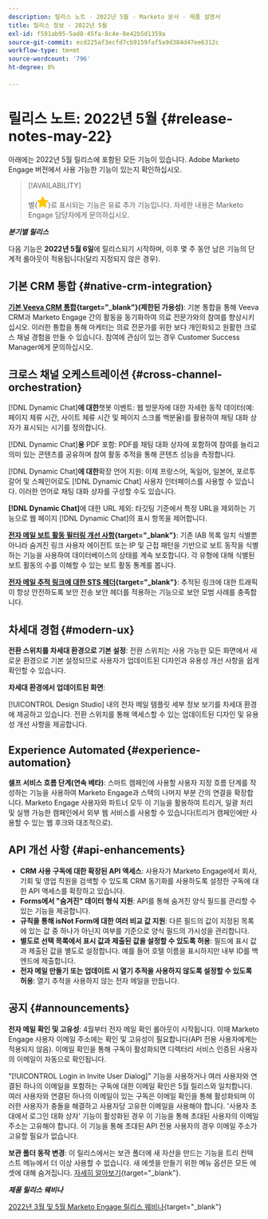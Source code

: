 ```yaml
---
description: 릴리스 노트 - 2022년 5월 - Marketo 문서 - 제품 설명서
title: 릴리스 정보 - 2022년 5월
exl-id: f591ab95-5ad8-45fa-8c4e-8e42b5d1359a
source-git-commit: ecd225af3ecfd7cb9159faf5a9d384d47ee6312c
workflow-type: tm+mt
source-wordcount: '796'
ht-degree: 0%

---
```


# 릴리스 노트: 2022년 5월 {#release-notes-may-22}

아래에는 2022년 5월 릴리스에 포함된 모든 기능이 있습니다. Adobe Marketo Engage 버전에서 사용 가능한 기능이 있는지 확인하십시오.

>[!AVAILABILITY]
>
>별(![별](assets/yellow-star.png))로 표시되는 기능은 유료 추가 기능입니다. 자세한 내용은 Marketo Engage 담당자에게 문의하십시오.

**_분기별 릴리스_**

다음 기능은 **2022년 5월 6일**&#x200B;에 릴리스되기 시작하며, 이후 몇 주 동안 남은 기능의 단계적 롤아웃이 적용됩니다(달리 지정되지 않은 경우).

## 기본 CRM 통합 {#native-crm-integration}

**[기본 Veeva CRM 통합](/help/marketo/product-docs/crm-sync/veeva-crm-sync/understanding-the-veeva-crm-sync.md){target="_blank"}(제한된 가용성)**: 기본 통합을 통해 Veeva CRM과 Marketo Engage 간의 활동을 동기화하여 의료 전문가와의 참여를 향상시키십시오. 이러한 통합을 통해 마케터는 의료 전문가를 위한 보다 개인화되고 원활한 크로스 채널 경험을 만들 수 있습니다. 참여에 관심이 있는 경우 Customer Success Manager에게 문의하십시오.

## 크로스 채널 오케스트레이션 {#cross-channel-orchestration}

[!DNL Dynamic Chat]**에 대한**&#x200B;챗봇 이벤트: 웹 방문자에 대한 자세한 동작 데이터(예: 페이지 체류 시간, 사이트 체류 시간 및 페이지 스크롤 백분율)를 활용하여 채팅 대화 상자가 표시되는 시기를 정의합니다.

[!DNL Dynamic Chat]**용** PDF 포함: PDF를 채팅 대화 상자에 포함하여 참여를 늘리고 의미 있는 콘텐츠를 공유하며 참여 활동 추적을 통해 콘텐츠 성능을 측정합니다.

[!DNL Dynamic Chat]**에 대한**&#x200B;확장 언어 지원: 이제 프랑스어, 독일어, 일본어, 포르투갈어 및 스페인어로도 [!DNL Dynamic Chat] 사용자 인터페이스를 사용할 수 있습니다. 이러한 언어로 채팅 대화 상자를 구성할 수도 있습니다.

**[!DNL Dynamic Chat]**&#x200B;에 대한 URL 제외: 타깃팅 기준에서 특정 URL을 제외하는 기능으로 웹 페이지 [!DNL Dynamic Chat]의 표시 항목을 제어합니다.

**[전자 메일 보트 활동 필터링 개선 사항](/help/marketo/product-docs/administration/email-setup/filtering-email-bot-activity.md){target="_blank"}**: 기존 IAB 목록 일치 식별뿐 아니라 숨겨진 링크 사용자 에이전트 또는 IP 및 근접 패턴을 기반으로 보트 동작을 식별하는 기능을 사용하여 데이터베이스의 상태를 계속 보호합니다. 각 유형에 대해 식별된 보트 활동의 수를 이해할 수 있는 보트 활동 통계를 봅니다.

**[전자 메일 추적 링크에 대한 STS 헤더](/help/marketo/product-docs/administration/settings/email-tracking-link-headers.md){target="_blank"}**: 추적된 링크에 대한 트래픽이 항상 안전하도록 보안 전송 보안 헤더를 적용하는 기능으로 보안 모범 사례를 충족합니다.

## 차세대 경험 {#modern-ux}

**전환 스위치를 차세대 환경으로 기본 설정**: 전환 스위치는 사용 가능한 모든 화면에서 새로운 환경으로 기본 설정되므로 사용자가 업데이트된 디자인과 유용성 개선 사항을 쉽게 확인할 수 있습니다.

**차세대 환경에서 업데이트된 화면**:

[!UICONTROL Design Studio] 내의 전자 메일 템플릿 세부 정보 보기를 차세대 환경에 제공하고 있습니다. 전환 스위치를 통해 액세스할 수 있는 업데이트된 디자인 및 유용성 개선 사항을 제공합니다.

## Experience Automated {#experience-automation}

**셀프 서비스 흐름 단계(연속 베타)**: 스마트 캠페인에 사용할 사용자 지정 흐름 단계를 작성하는 기능을 사용하여 Marketo Engage과 스택의 나머지 부분 간의 연결을 확장합니다. Marketo Engage 사용자와 파트너 모두 이 기능을 활용하여 트리거, 일괄 처리 및 실행 가능한 캠페인에서 외부 웹 서비스를 사용할 수 있습니다(트리거 캠페인에만 사용할 수 있는 웹 후크와 대조적으로).

## API 개선 사항 {#api-enhancements}

* **CRM 사용 구독에 대한 확장된 API 액세스**: 사용자가 Marketo Engage에서 회사, 기회 및 영업 직원을 검색할 수 있도록 CRM 동기화를 사용하도록 설정한 구독에 대한 API 액세스를 확장하고 있습니다.
* **Forms에서 &quot;숨겨진&quot; 데이터 형식 지원**: API를 통해 숨겨진 양식 필드를 관리할 수 있는 기능을 제공합니다.
* **규칙을 통해 isNot Form에 대한 여러 비교 값 지원**: 다른 필드의 값이 지정된 목록에 있는 값 중 하나가 아닌지 여부를 기준으로 양식 필드의 가시성을 관리합니다.
* **별도로 선택 목록에서 표시 값과 제출된 값을 설정할 수 있도록 허용**: 필드에 표시 값과 제출된 값을 별도로 설정합니다. 예를 들어 호텔 이름을 표시하지만 내부 ID를 백엔드에 제출합니다.
* **전자 메일 만들기 또는 업데이트 시 열기 추적을 사용하지 않도록 설정할 수 있도록 허용**: 열기 추적을 사용하지 않는 전자 메일을 만듭니다.

## 공지 {#announcements}

**전자 메일 확인 및 고유성**: 4월부터 전자 메일 확인 롤아웃이 시작됩니다. 이때 Marketo Engage 사용자 이메일 주소에는 확인 및 고유성이 필요합니다(API 전용 사용자에게는 적용되지 않음). 이메일 확인을 통해 구독이 활성화되면 디렉터리 서비스 인증된 사용자의 이메일이 자동으로 확인됩니다.

&quot;[!UICONTROL Login in Invite User Dialog]&quot; 기능을 사용하거나 여러 사용자와 연결된 하나의 이메일을 포함하는 구독에 대한 이메일 확인은 5월 릴리스와 일치합니다. 여러 사용자와 연결된 하나의 이메일이 있는 구독은 이메일 확인을 통해 활성화되며 이러한 사용자가 충돌을 해결하고 사용자당 고유한 이메일을 사용해야 합니다. &#39;사용자 초대에서 로그인 대화 상자&#39; 기능이 활성화된 경우 이 기능을 통해 초대된 사용자의 이메일 주소는 고유해야 합니다. 이 기능을 통해 초대된 API 전용 사용자의 경우 이메일 주소가 고유할 필요가 없습니다.

**보관 폴더 동작 변경**: 이 릴리스에서는 보관 폴더에 새 자산을 만드는 기능을 트리 컨텍스트 메뉴에서 더 이상 사용할 수 없습니다. 새 에셋을 만들기 위한 메뉴 옵션은 모든 에셋에 대해 숨겨집니다. [자세히 알아보기](https://nation.marketo.com/t5/product-discussions/archive-folder-change-in-may-2022-release/m-p/324369#M183235){target="_blank"}.

**_제품 릴리스 웨비나_**

[2022년 3월 및 5월 Marketo Engage 릴리스 웨비나](https://engage.marketo.com/2022_March_May_Release_Webinar_DemandPage.html){target="_blank"}
